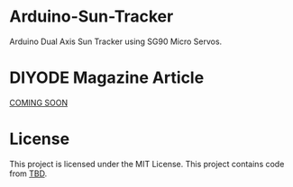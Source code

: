 # Arduino-Sun-Tracker
Arduino Dual Axis Sun Tracker using SG90 Micro Servos.

# DIYODE Magazine Article

[COMING SOON](https://diyodemag.com)

# License

This project is licensed under the MIT License. This project contains code from [TBD](https://github.com).
